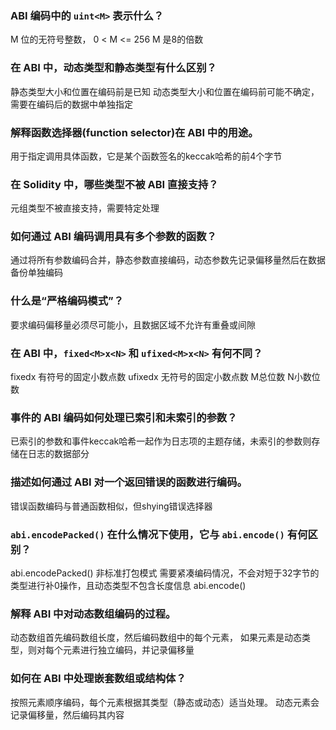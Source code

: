 ### ABI 编码中的 `uint<M>` 表示什么？

M 位的无符号整数， 0 < M <= 256 M 是8的倍数

### 在 ABI 中，动态类型和静态类型有什么区别？

静态类型大小和位置在编码前是已知
动态类型大小和位置在编码前可能不确定，需要在编码后的数据中单独指定



### 解释函数选择器(function selector)在 ABI 中的用途。

用于指定调用具体函数，它是某个函数签名的keccak哈希的前4个字节



### 在 Solidity 中，哪些类型不被 ABI 直接支持？

元组类型不被直接支持，需要特定处理

### 如何通过 ABI 编码调用具有多个参数的函数？

通过将所有参数编码合并，静态参数直接编码，动态参数先记录偏移量然后在数据备份单独编码

### 什么是“严格编码模式”？

要求编码偏移量必须尽可能小，且数据区域不允许有重叠或间隙

### 在 ABI 中，`fixed<M>x<N>` 和 `ufixed<M>x<N>` 有何不同？

fixed<M>x<N> 有符号的固定小数点数
ufixed<M>x<N> 无符号的固定小数点数  M总位数  N小数位数


### 事件的 ABI 编码如何处理已索引和未索引的参数？

已索引的参数和事件keccak哈希一起作为日志项的主题存储，未索引的参数则存储在日志的数据部分

### 描述如何通过 ABI 对一个返回错误的函数进行编码。

错误函数编码与普通函数相似，但shying错误选择器


### `abi.encodePacked()` 在什么情况下使用，它与 `abi.encode()` 有何区别？

abi.encodePacked() 非标准打包模式
需要紧凑编码情况，不会对短于32字节的类型进行补0操作，且动态类型不包含长度信息
abi.encode()

### 解释 ABI 中对动态数组编码的过程。

动态数组首先编码数组长度，然后编码数组中的每个元素，
如果元素是动态类型，则对每个元素进行独立编码，并记录偏移量

### 如何在 ABI 中处理嵌套数组或结构体？

按照元素顺序编码，每个元素根据其类型（静态或动态）适当处理。
动态元素会记录偏移量，然后编码其内容



